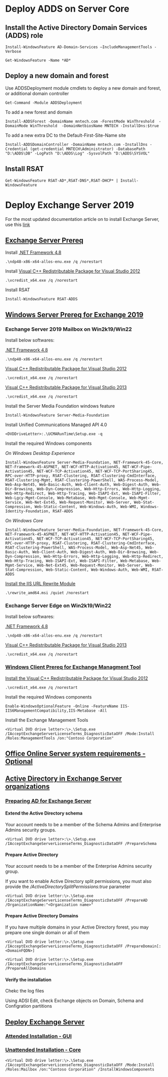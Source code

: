 
# Deploy ADDS on Server Core

## Install the Active Directory Domain Services (ADDS) role
```
Install-WindowsFeature AD-Domain-Services –IncludeManagementTools -Verbose
```
```
Get-WindowsFeature -Name *AD*
```

## Deploy a new domain and forest

Use ADDSDeployment module cmdlets to deploy a new domain and forest, or additional domain controller

```
Get-Command -Module ADDSDeployment
```

To add a new forest and domain

```
Install-ADDSForest -DomainName mntech.com -ForestMode WinThreshold  -DomainMode WinThreshold  -DomainNetbiosName MNTECH -InstallDns:$true
```

To add a new extra DC to the Default-First-Site-Name site

```
Install-ADDSDomainController -DomainName mntech.com -InstallDns -Credential (get-credential MNTECH\Administrator) -DatabasePath "D:\ADDS\DB" -LogPath "D:\ADDS\Log" -SysvolPath "D:\ADDS\SYSVOL"
```

## Install RSAT

```
Get-WindowsFeature RSAT-AD*,RSAT-DNS*,RSAT-DHCP* | Install-WindowsFeature
```

# Deploy Exchange Server 2019

For the most updated documentation article on to install Exchange Server, use this [link](https://learn.microsoft.com/en-us/exchange/exchange-server?view=exchserver-2019)

## [Exchange Server Prereq](https://learn.microsoft.com/en-us/exchange/plan-and-deploy/prerequisites?view=exchserver-2019#exchange-2019-prerequisites-for-preparing-active-directory)
    

Install [.NET Framework 4.8](https://download.visualstudio.microsoft.com/download/pr/014120d7-d689-4305-befd-3cb711108212/0fd66638cde16859462a6243a4629a50/ndp48-x86-x64-allos-enu.exe)

```
.\ndp48-x86-x64-allos-enu.exe /q /norestart

```

        

Install [Visual C++ Redistributable Package for Visual Studio 2012](https://www.microsoft.com/download/details.aspx?id=30679)

```
.\vcredist_x64.exe /q /norestart
```


Install RSAT

```
Install-WindowsFeature RSAT-ADDS
```


## [Windows Server Prereq for Exchange 2019](https://learn.microsoft.com/en-us/exchange/plan-and-deploy/prerequisites?view=exchserver-2019#windows-server-2019--windows-server-2022-prerequisites-for-exchange-2019)

    


### Exchange Server 2019 Mailbox on Win2k19/Win22

Install below softwares:

[.NET Framework 4.8](https://download.visualstudio.microsoft.com/download/pr/014120d7-d689-4305-befd-3cb711108212/0fd66638cde16859462a6243a4629a50/ndp48-x86-x64-allos-enu.exe)

```
.\ndp48-x86-x64-allos-enu.exe /q /norestart
```   

[Visual C++ Redistributable Package for Visual Studio 2012](https://www.microsoft.com/download/details.aspx?id=30679)

```
.\vcredist_x64.exe /q /norestart
```

[Visual C++ Redistributable Package for Visual Studio 2013](https://support.microsoft.com/help/4032938/update-for-visual-c-2013-redistributable-package)  

```
.\vcredist_x64.exe /q /norestart
```


Install the Server Media Foundation windows feature

```
Install-WindowsFeature Server-Media-Foundation
```

Install Unified Communications Managed API 4.0

```
<DVDDriveLetter>:.\UCMARunTime\Setup.exe -q
```

Install the required Windows components

_On Windows Desktop Experience_

```
Install-WindowsFeature Server-Media-Foundation, NET-Framework-45-Core, NET-Framework-45-ASPNET, NET-WCF-HTTP-Activation45, NET-WCF-Pipe-Activation45, NET-WCF-TCP-Activation45, NET-WCF-TCP-PortSharing45, RPC-over-HTTP-proxy, RSAT-Clustering, RSAT-Clustering-CmdInterface, RSAT-Clustering-Mgmt, RSAT-Clustering-PowerShell, WAS-Process-Model, Web-Asp-Net45, Web-Basic-Auth, Web-Client-Auth, Web-Digest-Auth, Web-Dir-Browsing, Web-Dyn-Compression, Web-Http-Errors, Web-Http-Logging, Web-Http-Redirect, Web-Http-Tracing, Web-ISAPI-Ext, Web-ISAPI-Filter, Web-Lgcy-Mgmt-Console, Web-Metabase, Web-Mgmt-Console, Web-Mgmt-Service, Web-Net-Ext45, Web-Request-Monitor, Web-Server, Web-Stat-Compression, Web-Static-Content, Web-Windows-Auth, Web-WMI, Windows-Identity-Foundation, RSAT-ADDS
```

_On Windows Core_
```
Install-WindowsFeature Server-Media-Foundation, NET-Framework-45-Core, NET-Framework-45-ASPNET, NET-WCF-HTTP-Activation45, NET-WCF-Pipe-Activation45, NET-WCF-TCP-Activation45, NET-WCF-TCP-PortSharing45, RPC-over-HTTP-proxy, RSAT-Clustering, RSAT-Clustering-CmdInterface, RSAT-Clustering-PowerShell, WAS-Process-Model, Web-Asp-Net45, Web-Basic-Auth, Web-Client-Auth, Web-Digest-Auth, Web-Dir-Browsing, Web-Dyn-Compression, Web-Http-Errors, Web-Http-Logging, Web-Http-Redirect, Web-Http-Tracing, Web-ISAPI-Ext, Web-ISAPI-Filter, Web-Metabase, Web-Mgmt-Service, Web-Net-Ext45, Web-Request-Monitor, Web-Server, Web-Stat-Compression, Web-Static-Content, Web-Windows-Auth, Web-WMI, RSAT-ADDS
```        
        
[Install the IIS URL Rewrite Module](https://www.iis.net/downloads/microsoft/url-rewrite)

```
.\rewrite_amd64.msi /quiet /norestart
```



### Exchange Server Edge on Win2k19/Win22

Install below softwares:

[.NET Framework 4.8](https://download.visualstudio.microsoft.com/download/pr/014120d7-d689-4305-befd-3cb711108212/0fd66638cde16859462a6243a4629a50/ndp48-x86-x64-allos-enu.exe)

```
.\ndp48-x86-x64-allos-enu.exe /q /norestart
```

[Visual C++ Redistributable Package for Visual Studio 2013](https://support.microsoft.com/help/4032938/update-for-visual-c-2013-redistributable-package)  

```
.\vcredist_x64.exe /q /norestart
```


### [Windows Client Prereq for Exchange Managment Tool](https://learn.microsoft.com/en-us/exchange/plan-and-deploy/prerequisites?view=exchserver-2019#windows-client-prerequisites-for-the-exchange-2019-management-tools)
  
[Install the Visual C++ Redistributable Package for Visual Studio 2012](https://www.microsoft.com/download/details.aspx?id=30679)

```
.\vcredist_x64.exe /q /norestart
```    

Install the required Windows components

```
Enable-WindowsOptionalFeature -Online -FeatureName IIS-IIS6ManagementCompatibility,IIS-Metabase -All
```    

Install the Exchange Management Tools
```
<Virtual DVD drive letter>:\>.\Setup.exe /IAcceptExchangeServerLicenseTerms_DiagnosticDataOFF /Mode:Install /Roles:ManagementTools /on:"Contoso Corporation"

```
        


## [Office Online Server system requirements - Optional](https://learn.microsoft.com/en-us/exchange/plan-and-deploy/install-office-online-server?view=exchserver-2019#office-online-server-system-requirements)

    

              

## [Active Directory in Exchange Server organizations](https://learn.microsoft.com/en-us/exchange/plan-and-deploy/active-directory/active-directory?view=exchserver-2019)


### [Preparing AD for Exchange Server](https://learn.microsoft.com/en-us/exchange/plan-and-deploy/prepare-ad-and-domains?view=exchserver-2019)

    


#### Extend the Active Directory schema

Your account needs to be a member of the Schema Admins and Enterprise Admins security groups.

```
<Virtual DVD drive letter>:\>.\Setup.exe /IAcceptExchangeServerLicenseTerms_DiagnosticDataOFF /PrepareSchema
```

#### Prepare Active Directory

Your account needs to be a member of the Enterprise Admins security group.

If you want to enable Active Directory split permissions, you must also provide the _/ActiveDirectorySplitPermissions:true_ parameter

```
<Virtual DVD drive letter:\>.\Setup.exe /IAcceptExchangeServerLicenseTerms_DiagnosticDataOFF /PrepareAD /OrganizationName:"<Organization name>"

```

#### Prepare Active Directory Domains

If you have multiple domains in your Active Directory forest, you may prepare one single domain or all of them

```
<Virtual DVD drive letter:\>.\Setup.exe /IAcceptExchangeServerLicenseTerms_DiagnosticDataOFF /PrepareDomain[:<DomainFQDN>]

<Virtual DVD drive letter:\>.\Setup.exe /IAcceptExchangeServerLicenseTerms_DiagnosticDataOFF /PrepareAllDomains
```

#### Verify the installation

Chekc the log files

Using ADSI Edit, check Exchange objects on Domain, Schema and Configration partitions




## [Deploy Exchange Server](https://learn.microsoft.com/en-us/exchange/plan-and-deploy/deploy-new-installations/deploy-new-installations?view=exchserver-2019)

    

### [Attended Installation - GUI](https://learn.microsoft.com/en-us/exchange/plan-and-deploy/deploy-new-installations/install-mailbox-role?view=exchserver-2019)


### [Unattended Installation - Core](https://learn.microsoft.com/en-us/exchange/plan-and-deploy/deploy-new-installations/unattended-installs?view=exchserver-2019)  

```
<Virtual DVD drive letter:\>.\Setup.exe /IAcceptExchangeServerLicenseTerms_DiagnosticDataOFF /Mode:Install /Roles:Mailbox /on:"Contoso Corporation" /InstallWindowsComponents
```
